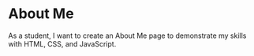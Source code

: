 # About Me
As a student, I want to create an About Me page to demonstrate my skills with HTML, CSS, and JavaScript.
